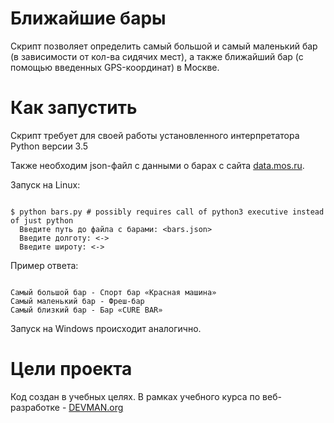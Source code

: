 # Ближайшие бары

Скрипт позволяет определить самый большой и самый маленький бар (в зависимости от кол-ва сидячих мест), а также ближайший бар (с помощью введенных GPS-координат) в Москве.

# Как запустить

Скрипт требует для своей работы установленного интерпретатора Python версии 3.5

Также необходим json-файл с данными о барах с сайта [data.mos.ru](https://data.mos.ru/opendata/7710881420-bary).

Запуск на Linux:

```#!bash

$ python bars.py # possibly requires call of python3 executive instead of just python
  Введите путь до файла с барами: <bars.json>
  Введите долготу: <->
  Введите широту: <->

```
Пример ответа: 

```

Самый большой бар - Спорт бар «Красная машина»
Самый маленький бар - Фреш-бар
Самый близкий бар - Бар «CURE BAR»

```

Запуск на Windows происходит аналогично.

# Цели проекта

Код создан в учебных целях. В рамках учебного курса по веб-разработке - [DEVMAN.org](https://devman.org)
